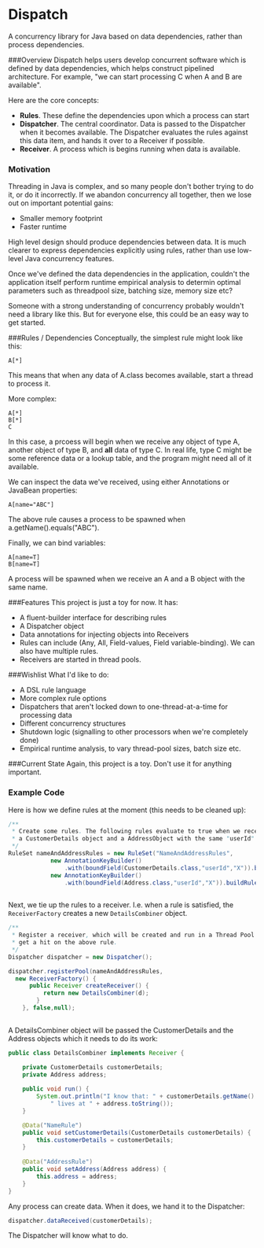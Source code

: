 Dispatch
========

A concurrency library for Java based on data dependencies, rather than process dependencies.

###Overview
Dispatch helps users develop concurrent software which is defined by data dependencies, which helps construct pipelined architecture. For example, "we can start processing C when A and B are available". 

Here are the core concepts:

* __Rules__. These define the dependencies upon which a process can start
* __Dispatcher__. The central coordinator. Data is passed to the Dispatcher when it becomes available. The Dispatcher evaluates the rules against this data item, and hands it over to a Receiver if possible.
* __Receiver__. A process which is begins running when data is available. 
 
### Motivation
Threading in Java is complex, and so many people don't bother trying to do it, or do it incorrectly. If we abandon concurrency all together, then we lose out on important potential gains:

* Smaller memory footprint
* Faster runtime

High level design should produce dependencies between data. It is much clearer to express dependencies explicitly using rules, rather than use low-level Java concurrency features.

Once we've defined the data dependencies in the application, couldn't the application itself perform runtime empirical analysis to determin optimal parameters such as threadpool size, batching size, memory size etc?

Someone with a strong understanding of concurrency probably wouldn't need a library like this. But for everyone else, this could be an easy way to get started.


###Rules / Dependencies
Conceptually, the simplest rule might look like this:

```
A[*]
```

This means that when any data of A.class becomes available, start a thread to process it.

More complex:

```
A[*]
B[*]
C
```

In this case, a prcoess will begin when we receive any object of type A, another object of type B, and __all__ data of type C. In real life, type C might be some reference data or a lookup table, and the program might need all of it available.

We can inspect the data we've received, using either Annotations or JavaBean properties:

```
A[name="ABC"]
```

The above rule causes a process to be spawned when a.getName().equals("ABC").

Finally, we can bind variables:

```
A[name=T]
B[name=T]
```

A process will be spawned when we receive an A and a B object with the same name.

###Features
This project is just a toy for now. It has:

* A fluent-builder interface for describing rules
* A Dispatcher object
* Data annotations for injecting objects into Receivers
* Rules can include (Any, All, Field-values, Field variable-binding). We can also have multiple rules.
* Receivers are started in thread pools.

###Wishlist
What I'd like to do:

* A DSL rule language
* More complex rule options
* Dispatchers that aren't locked down to one-thread-at-a-time for processing data
* Different concurrency structures
* Shutdown logic (signalling to other processors when we're completely done)
* Empirical runtime analysis, to vary thread-pool sizes, batch size etc.

###Current State
Again, this project is a toy. Don't use it for anything important.

### Example Code

Here is how we define rules at the moment (this needs to be cleaned up):

```java
/**
 * Create some rules. The following rules evaluate to true when we receive 
 * a CustomerDetails object and a AddressObject with the same "userId" value.
 */
RuleSet nameAndAddressRules = new RuleSet("NameAndAddressRules",
			new AnnotationKeyBuilder()
				.with(boundField(CustomerDetails.class,"userId","X")).buildRule("NameRule"),
			new AnnotationKeyBuilder()
				.with(boundField(Address.class,"userId","X")).buildRule("AddressRule"));
		
```

Next, we tie up the rules to a receiver. I.e. when a rule is satisfied, the `ReceiverFactory` creates a new `DetailsCombiner` object. 

```java
/** 
 * Register a receiver, which will be created and run in a Thread Pool whenever we
 * get a hit on the above rule.
 */
Dispatcher dispatcher = new Dispatcher();

dispatcher.registerPool(nameAndAddressRules, 
  new ReceiverFactory() {
	  public Receiver createReceiver() {
		  return new DetailsCombiner(d);
		}
	}, false,null);
				
```
A DetailsCombiner object will be passed the CustomerDetails and the Address objects which it needs to do its work:

```java
public class DetailsCombiner implements Receiver {

	private CustomerDetails customerDetails;
	private Address address;
	
	public void run() {
		System.out.println("I know that: " + customerDetails.getName() + 
			" lives at " + address.toString());
	}

	@Data("NameRule")
	public void setCustomerDetails(CustomerDetails customerDetails) {
		this.customerDetails = customerDetails;
	}
	
	@Data("AddressRule")
	public void setAddress(Address address) {
		this.address = address;
	}
}
```

Any process can create data. When it does, we hand it to the Dispatcher:

```java
dispatcher.dataReceived(customerDetails);
```

The Dispatcher will know what to do.

